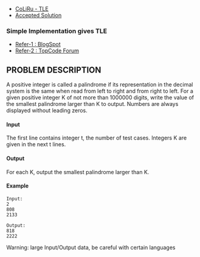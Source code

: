 * [CoLiRu - TLE](http://ideone.com/RUx1oq)
* [Accepted Solution](http://ideone.com/0tzjuY)

### Simple Implementation gives TLE 
* [Refer-1 : BlogSpot](http://programmerthing.blogspot.nl/2011/05/spoj-5-next-palindrome-problem-code.html)
* [Refer-2 : TopCode Forum](http://apps.topcoder.com/forums/?module=Thread&threadID=570484&start=0&mc=16)

## PROBLEM DESCRIPTION
A positive integer is called a palindrome if its representation in the decimal system is the same when read from left to right and from right to left. For a given positive integer K of not more than 1000000 digits, write the value of the smallest palindrome larger than K to output. Numbers are always displayed without leading zeros.


#### Input

The first line contains integer t, the number of test cases. Integers K are given in the next t lines.

#### Output

For each K, output the smallest palindrome larger than K.

#### Example

```
Input:
2
808
2133

Output:
818
2222
```

Warning: large Input/Output data, be careful with certain languages


